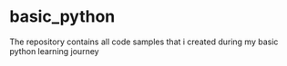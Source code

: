 # basic_python
The repository contains all code samples that i created during my basic python learning journey
